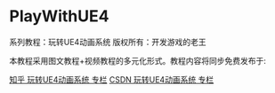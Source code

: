 # PlayWithUE4

系列教程：玩转UE4动画系统
版权所有：开发游戏的老王

本教程采用图文教程+视频教程的多元化形式。教程内容将同步免费发布于:

[知乎 玩转UE4动画系统 专栏](https://www.zhihu.com/column/c_1368817227106471936)
[CSDN 玩转UE4动画系统 专栏](https://blog.csdn.net/ttm2d/category_10705023.html)

